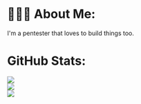 ### 

# 👨🏻‍💻 About Me:
I'm a pentester that loves to build things too.

# GitHub Stats:

![](https://github-readme-stats.vercel.app/api?username=danielchactoura&theme=material-palenight&hide_border=true&include_all_commits=true&count_private=true)<br/>
![](https://github-readme-streak-stats.herokuapp.com/?user=danielchactoura&theme=material-palenight&hide_border=true)<br/>
![](https://github-readme-stats.vercel.app/api/top-langs/?username=danielchactoura&theme=material-palenight&hide_border=true&include_all_commits=false&count_private=false&layout=compact)


<!-- 
<div>
  <a href="https://github.com/danielchactoura">
  <img height="180em" src="https://github-readme-stats.vercel.app/api?username=danielchactoura&show_icons=true&theme=material-palenight&include_all_commits=true&count_private=true"/>
  <img height="180em" src="https://github-readme-stats.vercel.app/api/top-langs/?username=danielchactoura&layout=compact&langs_count=7&theme=material-palenight"/>
</div>
<div>
  <img src = "https://github-readme-streak-stats.herokuapp.com?user=danielchactoura&theme=material-palenight&hide_border=true" width = 457 />
</div> -->
